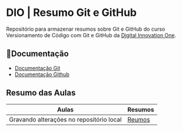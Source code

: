 # DIO | Resumo Git e GitHub

Repositório para armazenar resumos sobre Git e GitHub do curso Versionamento de Código com Git e GitHub da [Digital Innovation One](https://www.dio.me/).

## 📃Documentação
- [Documentação Git](https://git-scm.com/doc)
- [Documentação Github](https://docs.github.com/)

## Resumo das Aulas

|Aulas | Resumos|
|------|--------|
|Gravando alterações no repositório local| [Reumos](https://web.dio.me/track/santander-2025-java-back-end/course/406684a4-396d-4160-94b9-ead934e18564/learning/599dd3dd-d189-474f-a55c-22f37b4472da?autoplay=1)|